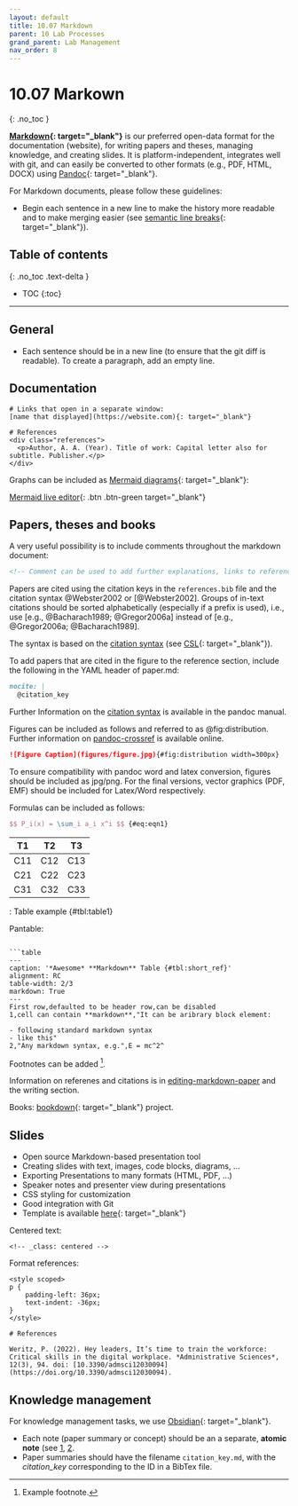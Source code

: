 ```yaml
---
layout: default
title: 10.07 Markdown
parent: 10 Lab Processes
grand_parent: Lab Management
nav_order: 8
---
```


# 10.07 Markown
{: .no_toc }

**[Markdown](https://www.markdownguide.org/){: target="_blank"}** is our preferred open-data format for the documentation (website), for writing papers and theses, managing knowledge, and creating slides. It is platform-independent, integrates well with git, and can easily be converted to other formats (e.g., PDF, HTML, DOCX) using [Pandoc](https://pandoc.org/){: target="_blank"}.

For Markdown documents, please follow these guidelines:

- Begin each sentence in a new line to make the history more readable and to make merging easier (see [semantic line breaks](https://sembr.org/){: target="_blank"}).

## Table of contents
{: .no_toc .text-delta }

- TOC
{:toc}

--- 

## General

- Each sentence should be in a new line (to ensure that the git diff is readable). To create a paragraph, add an empty line.

## Documentation

```
# Links that open in a separate window:
[name that displayed](https://website.com){: target="_blank"}

# References
<div class="references">
  <p>Author, A. A. (Year). Title of work: Capital letter also for subtitle. Publisher.</p>
</div>
```

Graphs can be included as [Mermaid diagrams](https://mermaid.js.org/syntax/flowchart.html){: target="_blank"}:

[Mermaid live editor](https://mermaid.live/edit){: .btn .btn-green target="_blank"}

## Papers, theses and books

A very useful possibility is to include comments throughout the markdown document:

```markdown
<!-- Comment can be used to add further explanations, links to references/resources, or to keep parts of the paper that were shortened -->
```

Papers are cited using the citation keys in the `references.bib` file and the citation syntax @Webster2002 or [@Webster2002].
Groups of in-text citations should be sorted alphabetically (especially if a prefix is used), i.e., use [e.g., @Bacharach1989; @Gregor2006a] instead of [e.g., @Gregor2006a; @Bacharach1989].

The syntax is based on the [citation syntax](https://pandoc.org/MANUAL.html#citation-syntax) (see [CSL](https://citationstyles.org/){: target="_blank"}).

To add papers that are cited in the figure to the reference section, include the following in the YAML header of paper.md:

```markdown
nocite: |
  @citation_key
```

Further Information on the [citation syntax](https://pandoc.org/MANUAL.html#citation-syntax) is available in the pandoc manual.

Figures can be included as follows and referred to as @fig:distribution.
Further information on [pandoc-crossref](https://lierdakil.github.io/pandoc-crossref/) is available online.

```markdown
![Figure Caption](figures/figure.jpg){#fig:distribution width=300px}
```

To ensure compatibility with pandoc word and latex conversion, figures should be included as jpg/png.
For the final versions, vector graphics (PDF, EMF) should be included for Latex/Word respectively.

Formulas can be included as follows:

```latex
$$ P_i(x) = \sum_i a_i x^i $$ {#eq:eqn1}
```

| T1   | T2   | T3   |
| ---- | ---- | ---- |
| C11  | C12  | C13  |
| C21  | C22  | C23  |
| C31  | C32  | C33  |

: Table example {#tbl:table1}

Pantable:

```text

```table
---
caption: '*Awesome* **Markdown** Table {#tbl:short_ref}'
alignment: RC
table-width: 2/3
markdown: True
---
First row,defaulted to be header row,can be disabled
1,cell can contain **markdown**,"It can be aribrary block element:

- following standard markdown syntax
- like this"
2,"Any markdown syntax, e.g.",E = mc^2^

```

Footnotes can be added [^1].

  [^1]: Example footnote.

Information on referenes and citations is in [editing-markdown-paper](../../20-research/20_processes/20.20.paper-templates.md) and the writing section.

Books: [bookdown](https://bookdown.org/yihui/bookdown/){: target="_blank"} project.

## Slides

- Open source Markdown-based presentation tool
- Creating slides with text, images, code blocks, diagrams, ...
- Exporting Presentations to many formats (HTML, PDF, ...)
- Speaker notes and presenter view during presentations
- CSS styling for customization
- Good integration with Git
- Template is available [here](https://github.com/digital-work-lab/slides){: target="_blank"}

Centered text:

```
<!-- _class: centered -->
```

Format references:

```
<style scoped>
p {
    padding-left: 36px;
    text-indent: -36px;
}
</style>

# References

Weritz, P. (2022). Hey leaders, It’s time to train the workforce: Critical skills in the digital workplace. *Administrative Sciences*, 12(3), 94. doi: [10.3390/admsci12030094](https://doi.org/10.3390/admsci12030094).

```

## Knowledge management

For knowledge management tasks, we use [Obsidian](https://obsidian.md/){: target="_blank"}.

- Each note (paper summary or concept) should be an a separate, **atomic note** (see [1](https://zettelkasten.de/overview/), [2](https://forum.obsidian.md/t/12-principles-for-using-zettelkasten/51679).
- Paper summaries should have the filename `citation_key.md`, with the *citation_key* corresponding to the ID in a BibTex file. 
